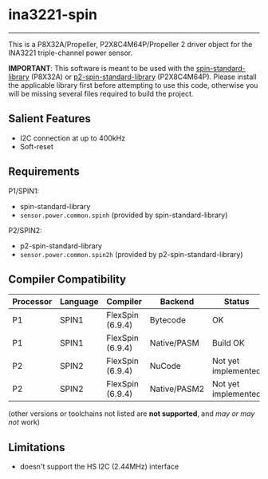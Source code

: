 # ina3221-spin 
--------------

This is a P8X32A/Propeller, P2X8C4M64P/Propeller 2 driver object for the INA3221 triple-channel power sensor.

**IMPORTANT**: This software is meant to be used with the [spin-standard-library](https://github.com/avsa242/spin-standard-library) (P8X32A) or [p2-spin-standard-library](https://github.com/avsa242/p2-spin-standard-library) (P2X8C4M64P). Please install the applicable library first before attempting to use this code, otherwise you will be missing several files required to build the project.


## Salient Features

* I2C connection at up to 400kHz
* Soft-reset


## Requirements

P1/SPIN1:
* spin-standard-library
* `sensor.power.common.spinh` (provided by spin-standard-library)

P2/SPIN2:
* p2-spin-standard-library
* `sensor.power.common.spin2h` (provided by p2-spin-standard-library)


## Compiler Compatibility

| Processor | Language | Compiler               | Backend      | Status                |
|-----------|----------|------------------------|--------------|-----------------------|
| P1        | SPIN1    | FlexSpin (6.9.4)       | Bytecode     | OK                    |
| P1        | SPIN1    | FlexSpin (6.9.4)       | Native/PASM  | Build OK              |
| P2        | SPIN2    | FlexSpin (6.9.4)       | NuCode       | Not yet implemented   |
| P2        | SPIN2    | FlexSpin (6.9.4)       | Native/PASM2 | Not yet implemented   |

(other versions or toolchains not listed are __not supported__, and _may or may not_ work)


## Limitations

* doesn't support the HS I2C (2.44MHz) interface

